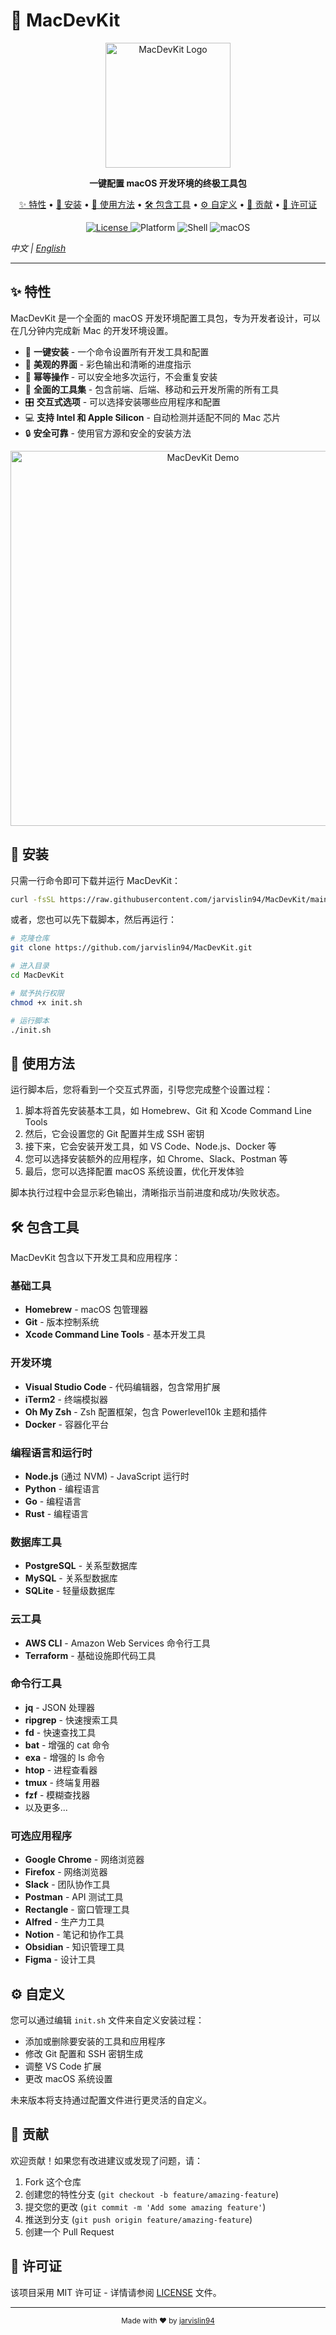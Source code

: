 # 🚀 MacDevKit

<p align="center">
  <img src="https://user-images.githubusercontent.com/12573233/236685567-5b4c9ae5-f222-4fdb-b1bf-b536d2cc0c0c.png" alt="MacDevKit Logo" width="200">
</p>

<p align="center">
  <strong>一键配置 macOS 开发环境的终极工具包</strong>
</p>

<p align="center">
  <a href="#-特性">✨ 特性</a> •
  <a href="#-安装">🔧 安装</a> •
  <a href="#-使用方法">📖 使用方法</a> •
  <a href="#-包含工具">🛠️ 包含工具</a> •
  <a href="#-自定义">⚙️ 自定义</a> •
  <a href="#-贡献">👥 贡献</a> •
  <a href="#-许可证">📄 许可证</a>
</p>

<p align="center">
  <a href="https://github.com/jarvislin94/MacDevKit/blob/main/LICENSE">
    <img src="https://img.shields.io/github/license/jarvislin94/MacDevKit" alt="License">
  </a>
  <img src="https://img.shields.io/badge/platform-macOS-lightgrey" alt="Platform">
  <img src="https://img.shields.io/badge/shell-bash-4EAA25" alt="Shell">
  <img src="https://img.shields.io/badge/macOS-Monterey%20|%20Ventura%20|%20Sonoma-blue" alt="macOS">
</p>

*中文 | [English](README.en.md)*

---

## ✨ 特性

MacDevKit 是一个全面的 macOS 开发环境配置工具包，专为开发者设计，可以在几分钟内完成新 Mac 的开发环境设置。

- 🚀 **一键安装** - 一个命令设置所有开发工具和配置
- 🎨 **美观的界面** - 彩色输出和清晰的进度指示
- 🔄 **幂等操作** - 可以安全地多次运行，不会重复安装
- 🔧 **全面的工具集** - 包含前端、后端、移动和云开发所需的所有工具
- 🎛️ **交互式选项** - 可以选择安装哪些应用程序和配置
- 💻 **支持 Intel 和 Apple Silicon** - 自动检测并适配不同的 Mac 芯片
- 🔒 **安全可靠** - 使用官方源和安全的安装方法

<p align="center">
  <img src="https://user-images.githubusercontent.com/12573233/236685568-5b4c9ae5-f222-4fdb-b1bf-b536d2cc0c0d.gif" alt="MacDevKit Demo" width="600">
</p>

## 🔧 安装

只需一行命令即可下载并运行 MacDevKit：

```bash
curl -fsSL https://raw.githubusercontent.com/jarvislin94/MacDevKit/main/init.sh | bash
```

或者，您也可以先下载脚本，然后再运行：

```bash
# 克隆仓库
git clone https://github.com/jarvislin94/MacDevKit.git

# 进入目录
cd MacDevKit

# 赋予执行权限
chmod +x init.sh

# 运行脚本
./init.sh
```

## 📖 使用方法

运行脚本后，您将看到一个交互式界面，引导您完成整个设置过程：

1. 脚本将首先安装基本工具，如 Homebrew、Git 和 Xcode Command Line Tools
2. 然后，它会设置您的 Git 配置并生成 SSH 密钥
3. 接下来，它会安装开发工具，如 VS Code、Node.js、Docker 等
4. 您可以选择安装额外的应用程序，如 Chrome、Slack、Postman 等
5. 最后，您可以选择配置 macOS 系统设置，优化开发体验

脚本执行过程中会显示彩色输出，清晰指示当前进度和成功/失败状态。

## 🛠️ 包含工具

MacDevKit 包含以下开发工具和应用程序：

### 基础工具
- **Homebrew** - macOS 包管理器
- **Git** - 版本控制系统
- **Xcode Command Line Tools** - 基本开发工具

### 开发环境
- **Visual Studio Code** - 代码编辑器，包含常用扩展
- **iTerm2** - 终端模拟器
- **Oh My Zsh** - Zsh 配置框架，包含 Powerlevel10k 主题和插件
- **Docker** - 容器化平台

### 编程语言和运行时
- **Node.js** (通过 NVM) - JavaScript 运行时
- **Python** - 编程语言
- **Go** - 编程语言
- **Rust** - 编程语言

### 数据库工具
- **PostgreSQL** - 关系型数据库
- **MySQL** - 关系型数据库
- **SQLite** - 轻量级数据库

### 云工具
- **AWS CLI** - Amazon Web Services 命令行工具
- **Terraform** - 基础设施即代码工具

### 命令行工具
- **jq** - JSON 处理器
- **ripgrep** - 快速搜索工具
- **fd** - 快速查找工具
- **bat** - 增强的 cat 命令
- **exa** - 增强的 ls 命令
- **htop** - 进程查看器
- **tmux** - 终端复用器
- **fzf** - 模糊查找器
- 以及更多...

### 可选应用程序
- **Google Chrome** - 网络浏览器
- **Firefox** - 网络浏览器
- **Slack** - 团队协作工具
- **Postman** - API 测试工具
- **Rectangle** - 窗口管理工具
- **Alfred** - 生产力工具
- **Notion** - 笔记和协作工具
- **Obsidian** - 知识管理工具
- **Figma** - 设计工具

## ⚙️ 自定义

您可以通过编辑 `init.sh` 文件来自定义安装过程：

- 添加或删除要安装的工具和应用程序
- 修改 Git 配置和 SSH 密钥生成
- 调整 VS Code 扩展
- 更改 macOS 系统设置

未来版本将支持通过配置文件进行更灵活的自定义。

## 👥 贡献

欢迎贡献！如果您有改进建议或发现了问题，请：

1. Fork 这个仓库
2. 创建您的特性分支 (`git checkout -b feature/amazing-feature`)
3. 提交您的更改 (`git commit -m 'Add some amazing feature'`)
4. 推送到分支 (`git push origin feature/amazing-feature`)
5. 创建一个 Pull Request

## 📄 许可证

该项目采用 MIT 许可证 - 详情请参阅 [LICENSE](LICENSE) 文件。

---

<p align="center">
  <sub>Made with ❤️ by <a href="https://github.com/jarvislin94">jarvislin94</a></sub>
</p>